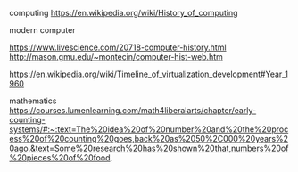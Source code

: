 computing
https://en.wikipedia.org/wiki/History_of_computing

modern computer

https://www.livescience.com/20718-computer-history.html \
http://mason.gmu.edu/~montecin/computer-hist-web.htm

https://en.wikipedia.org/wiki/Timeline_of_virtualization_development#Year_1960


mathematics
https://courses.lumenlearning.com/math4liberalarts/chapter/early-counting-systems/#:~:text=The%20idea%20of%20number%20and%20the%20process%20of%20counting%20goes,back%20as%2050%2C000%20years%20ago.&text=Some%20research%20has%20shown%20that,numbers%20of%20pieces%20of%20food.
